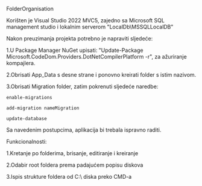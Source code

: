 FolderOrganisation

Korišten je Visual Studio 2022 MVC5, zajedno sa Microsoft SQL management studio i lokalnim serverom "LocalDb\MSSQLLocalDB"

Nakon preuzimanja projekta potrebno je napraviti sljedeće:

1.U Package Manager NuGet upisati: "Update-Package Microsoft.CodeDom.Providers.DotNetCompilerPlatform -r",
za ažuriranje kompajlera.

2.Obrisati App_Data s desne strane i ponovno kreirati folder s istim nazivom.

3.Obrisati Migration folder, zatim pokrenuti sljedeće naredbe:
    
    enable-migrations
    
    add-migration nameMigration
    
    update-database

Sa navedenim postupcima, aplikacija bi trebala ispravno raditi.

Funkcionalnosti:

1.Kretanje po folderima, brisanje, editiranje i kreiranje

2.Odabir root foldera prema padajućem popisu diskova

3.Ispis strukture foldera od C:\ diska preko CMD-a
